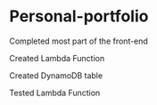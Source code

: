 # Personal-portfolio

Completed most part of the front-end

Created Lambda Function

Created DynamoDB table

Tested Lambda Function

